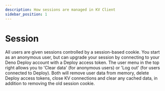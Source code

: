 ```yaml
---
description: How sessions are managed in KV Client
sidebar_position: 1
---
```


# Session

All users are given sessions controlled by a session-based cookie. You start as
an anonymous user, but can upgrade your session by connecting to your Deno
Deploy account with a Deploy access token. The user menu in the top right allows
you to 'Clear data' (for anonymous users) or 'Log out' (for users connected to
Deploy). Both will remove user data from memory, delete Deploy access tokens,
close KV connections and clear any cached data, in addition to removing the old
session cookie.
